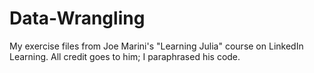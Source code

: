 # Data-Wrangling
My exercise files from Joe Marini's "Learning Julia" course on LinkedIn Learning. All credit goes to him; I paraphrased his code.
